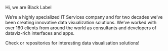 Hi, we are Black Label

We’re a highly specialized IT Services company and for two decades we’ve been creating innovative data visualization solutions.
We’ve worked with over 160 clients from around the world as consultants and developers of dataviz-rich interfaces and apps.

Check or repositories for interesting data visualisation solutions!

